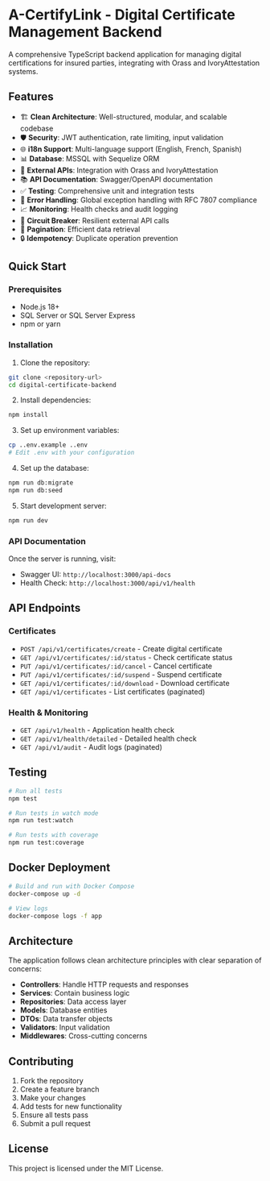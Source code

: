 # A-CertifyLink - Digital Certificate Management Backend

A comprehensive TypeScript backend application for managing digital certifications for insured parties, integrating with Orass and IvoryAttestation systems.

## Features

- 🏗️ **Clean Architecture**: Well-structured, modular, and scalable codebase
- 🛡️ **Security**: JWT authentication, rate limiting, input validation
- 🌐 **i18n Support**: Multi-language support (English, French, Spanish)
- 📊 **Database**: MSSQL with Sequelize ORM
- 🔄 **External APIs**: Integration with Orass and IvoryAttestation
- 📚 **API Documentation**: Swagger/OpenAPI documentation
- ✅ **Testing**: Comprehensive unit and integration tests
- 🚨 **Error Handling**: Global exception handling with RFC 7807 compliance
- 📈 **Monitoring**: Health checks and audit logging
- 🔄 **Circuit Breaker**: Resilient external API calls
- 📄 **Pagination**: Efficient data retrieval
- 🔒 **Idempotency**: Duplicate operation prevention

## Quick Start

### Prerequisites

- Node.js 18+ 
- SQL Server or SQL Server Express
- npm or yarn

### Installation

1. Clone the repository:
```bash
git clone <repository-url>
cd digital-certificate-backend
```

2. Install dependencies:
```bash
npm install
```

3. Set up environment variables:
```bash
cp ..env.example ..env
# Edit .env with your configuration
```

4. Set up the database:
```bash
npm run db:migrate
npm run db:seed
```

5. Start development server:
```bash
npm run dev
```

### API Documentation

Once the server is running, visit:
- Swagger UI: `http://localhost:3000/api-docs`
- Health Check: `http://localhost:3000/api/v1/health`

## API Endpoints

### Certificates
- `POST /api/v1/certificates/create` - Create digital certificate
- `GET /api/v1/certificates/:id/status` - Check certificate status
- `PUT /api/v1/certificates/:id/cancel` - Cancel certificate
- `PUT /api/v1/certificates/:id/suspend` - Suspend certificate
- `GET /api/v1/certificates/:id/download` - Download certificate
- `GET /api/v1/certificates` - List certificates (paginated)

### Health & Monitoring
- `GET /api/v1/health` - Application health check
- `GET /api/v1/health/detailed` - Detailed health check
- `GET /api/v1/audit` - Audit logs (paginated)

## Testing

```bash
# Run all tests
npm test

# Run tests in watch mode
npm run test:watch

# Run tests with coverage
npm run test:coverage
```

## Docker Deployment

```bash
# Build and run with Docker Compose
docker-compose up -d

# View logs
docker-compose logs -f app
```

## Architecture

The application follows clean architecture principles with clear separation of concerns:

- **Controllers**: Handle HTTP requests and responses
- **Services**: Contain business logic
- **Repositories**: Data access layer
- **Models**: Database entities
- **DTOs**: Data transfer objects
- **Validators**: Input validation
- **Middlewares**: Cross-cutting concerns

## Contributing

1. Fork the repository
2. Create a feature branch
3. Make your changes
4. Add tests for new functionality
5. Ensure all tests pass
6. Submit a pull request

## License

This project is licensed under the MIT License.
